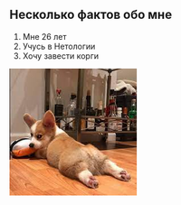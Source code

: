 ## Несколько фактов обо мне
1. Мне 26 лет
2. Учусь в Нетологии
3. Хочу завести корги


![](/img/korgi.jfif)
